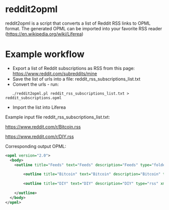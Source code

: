 # reddit2opml
reddit2opml is a script that converts a list of Reddit RSS links to OPML format. The generated OPML can be imported into your favorite RSS reader (https://en.wikipedia.org/wiki/Liferea)

# Example workflow
* Export a list of Reddit subscriptions as RSS from this page: https://www.reddit.com/subreddits/mine
* Save the list of urls into a file: reddit_rss_subscriptions_list.txt
* Convert the urls - run:
``` shell
   ./reddit2opml.pl reddit_rss_subscriptions_list.txt > reddit_subscriptions.opml
```
* Import the list into Liferea

Example input file reddit_rss_subscriptions_list.txt:

https://www.reddit.com/r/Bitcoin.rss

https://www.reddit.com/r/DIY.rss


Corresponding output OPML:

```xml
<opml version="2.0">
  <body>
    <outline title="Feeds" text="Feeds" description="Feeds" type="folder">
    
	    <outline title="Bitcoin" text="Bitcoin" description="Bitcoin" type="rss" xmlUrl="https://www.reddit.com/r/Bitcoin.rss" htmlUrl="https://www.reddit.com/r/Bitcoin"/> 
	    
	    <outline title="DIY" text="DIY" description="DIY" type="rss" xmlUrl="https://www.reddit.com/r/DIY.rss" htmlUrl="https://www.reddit.com/r/DIY"/> 
	    
    </outline>
  </body>
</opml>
```
